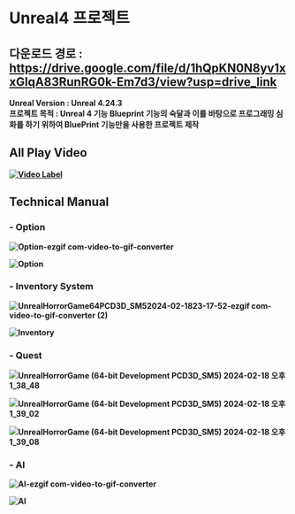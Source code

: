 # Unreal4 프로젝트

## 다운로드 경로 : https://drive.google.com/file/d/1hQpKN0N8yv1xxGIqA83RunRG0k-Em7d3/view?usp=drive_link

<strong>Unreal Version : Unreal 4.24.3<br/> 
<strong>프로젝트 목적 : Unreal 4 기능 Blueprint 기능의 숙달과 이를 바탕으로 프로그래밍 심화를 하기 위하여 BluePrint 기능만을 사용한 프로젝트 제작

## All Play Video
[![Video Label](http://img.youtube.com/vi/7PDlvy-wnq0/0.jpg)](https://youtu.be/7PDlvy-wnq0)

## Technical Manual

### - Option 
![Option-ezgif com-video-to-gif-converter](https://github.com/showhohxc/Unreal4-FirstPersonView/assets/98040028/778d77f2-fdda-463d-98b0-82b32ec734c8)

![Option](https://github.com/showhohxc/Unreal4-FirstPersonView/assets/98040028/2df9c018-a9f5-4e5e-8926-030304930ca0)


### - Inventory System
![UnrealHorrorGame64PCD3D_SM52024-02-1823-17-52-ezgif com-video-to-gif-converter (2)](https://github.com/showhohxc/Unreal4-FirstPersonView/assets/98040028/638fb7f6-8b05-45b8-9f4b-44428b250d61)

![Inventory](https://github.com/showhohxc/Unreal4-FirstPersonView/assets/98040028/6f7f6e2a-3d69-4bc7-b613-4cd54fa3ea69)


### - Quest
![UnrealHorrorGame (64-bit Development PCD3D_SM5)  2024-02-18 오후 1_38_48](https://github.com/showhohxc/Unreal4-FirstPersonView/assets/98040028/c40b2521-73b4-4219-86e4-12eb4e0b0d2a)

![UnrealHorrorGame (64-bit Development PCD3D_SM5)  2024-02-18 오후 1_39_02](https://github.com/showhohxc/Unreal4-FirstPersonView/assets/98040028/1a18ee52-b540-4e89-9089-72a901c5426d)

![UnrealHorrorGame (64-bit Development PCD3D_SM5)  2024-02-18 오후 1_39_08](https://github.com/showhohxc/Unreal4-FirstPersonView/assets/98040028/a04cc2a6-b568-4872-b014-75e8ae33fab1)


### - AI

![AI-ezgif com-video-to-gif-converter](https://github.com/showhohxc/Unreal4-FirstPersonView/assets/98040028/706c2715-c322-4b7f-ac52-a20f1971720d)


![AI](https://github.com/showhohxc/Unreal4-FirstPersonView/assets/98040028/c089da04-1a37-4d18-87c6-0c4d1e1d1ee3)
